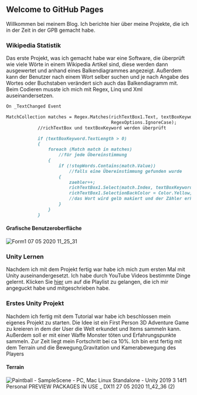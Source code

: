## Welcome to GitHub Pages

Willkommen bei meinem Blog. Ich berichte hier über meine Projekte, die ich in der Zeit in der GPB gemacht habe.


### Wikipedia Statistik

Das erste Projekt, was ich gemacht habe war eine Software, die überprüft wie viele Wörte in einem Wikipedia Artikel sind, diese werden dann ausgewertet und anhand eines Balkendiagrammes angezeigt. Außerdem kann der Benutzer nach einem Wort selber suchen und je nach Angabe des Wortes oder Buchstaben verändert sich auch das Balkendiagramm mit. Beim Codieren musste ich mich mit Regex, Linq und Xml auseinandersetzen.

```markdown
On _TextChanged Event

MatchCollection matches = Regex.Matches(richTextBox1.Text, textBoxKeyword.Text,
                                        RegexOptions.IgnoreCase);
            //richTextBox und textBoxKeyword werden überprüft

            if (textBoxKeyword.TextLength > 0)
            {
                foreach (Match match in matches)
                    //für jede Übereinstimmung
                {
                    if (!stopWords.Contains(match.Value))
                        //falls eine Übereinstimmung gefunden wurde
                    {
                        zaehler++;
                        richTextBox1.Select(match.Index, textBoxKeyword.TextLength);
                        richTextBox1.SelectionBackColor = Color.Yellow;
                        //das Wort wird gelb makiert und der Zähler erhöht
                    }
                }
            }
```
#### Grafische Benutzeroberfläche
![Form1 07 05 2020 11_25_31](https://user-images.githubusercontent.com/64414327/81278606-3476a780-9056-11ea-83a0-3bfc9dd26e15.png)

### Unity Lernen

Nachdem ich mit dem Projekt fertig war habe ich mich zum ersten Mal mit Unity auseinandergesetzt. Ich habe durch YouTube Videos bestimmte Dinge gelernt. Klicken Sie [hier](https://www.youtube.com/watch?v=DZbQRw-ftnU&list=PL_pqkvxZ6ho1g_e56fct7Cm6bgQBhmAqN) um auf die Playlist zu gelangen, die ich mir angeguckt habe und mitgeschrieben habe.

### Erstes Unity Projekt

Nachdem ich fertig mit dem Tutorial war habe ich beschlossen mein eigenes Projekt zu starten. Die Idee ist ein First Person 3D Adventure Game zu kreieren in dem der User die Welt erkundet und Items sammeln kann. Außerdem soll er mit einer Waffe Monster töten und Erfahrungspunkte sammeln.
Zur Zeit liegt mein Fortschritt bei ca 10%. Ich bin erst fertig mit dem Terrain und die Bewegung,Gravitation und Kamerabewegung des Players

#### Terrain
![Paintball - SampleScene - PC, Mac   Linux Standalone - Unity 2019 3 14f1 Personal  PREVIEW PACKAGES IN USE _ _DX11_ 27 05 2020 11_42_36 (2)](https://user-images.githubusercontent.com/64414327/83118782-1c32ff00-a0cf-11ea-8e74-2cdd64bc29fd.png)


